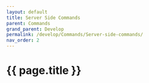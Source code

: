 ```yaml
---
layout: default
title: Server Side Commands
parent: Commands
grand_parent: Develop
permalink: /develop/Commands/Server-side-commands/
nav_order: 2
---
```


# {{ page.title }}

